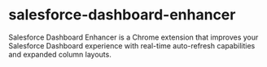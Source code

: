 # salesforce-dashboard-enhancer
Salesforce Dashboard Enhancer is a Chrome extension that improves your Salesforce Dashboard experience with real-time auto-refresh capabilities and expanded column layouts.
